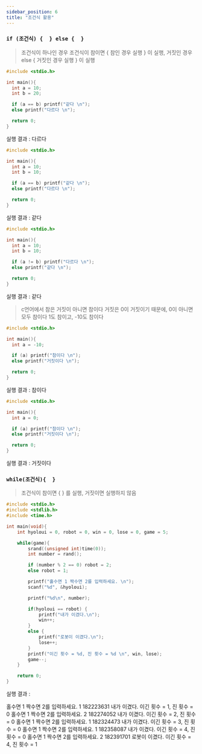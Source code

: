 ```yaml
---
sidebar_position: 6
title: "조건식 활용"
---
```


### `if (조건식) {  } else {  }`

> 조건식이 하나인 경우 조건식이 참이면 { 참인 경우 실행 } 이 실행,
> 거짓인 경우 else { 거짓인 경우 실행 } 이 실행

```c
#include <stdio.h>

int main(){
  int a = 10;
  int b = 20;

  if (a == b) printf("같다 \n");
  else printf("다르다 \n");

  return 0;
}
```

실행 결과 : 다르다

```c
#include <stdio.h>

int main(){
  int a = 10;
  int b = 10;

  if (a == b) printf("같다 \n");
  else printf("다르다 \n");

  return 0;
}
```

실행 결과 : 같다

```c
#include <stdio.h>

int main(){
  int a = 10;
  int b = 10;

  if (a != b) printf("다르다 \n");
  else printf("같다 \n");

  return 0;
}
```

실행 결과 : 같다

> c언어에서 참은 거짓이 아니면 참이다
> 거짓은 0이 거짓이기 때문에, 0이 아니면 모두 참이다
> 1도 참이고, -10도 참이다

```c
#include <stdio.h>

int main(){
  int a = -10;

  if (a) printf("참이다 \n");
  else printf("거짓이다 \n");

  return 0;
}
```

실행 결과 : 참이다

```c
#include <stdio.h>

int main(){
  int a = 0;

  if (a) printf("참이다 \n");
  else printf("거짓이다 \n");

  return 0;
}
```

실행 결과 : 거짓이다

### `while(조건식){  }`

> 조건식이 참이면 { } 를 실행, 거짓이면 실행하지 않음

```c
#include <stdio.h>
#include <stdlib.h>
#include <time.h>

int main(void){
    int hyoloui = 0, robot = 0, win = 0, lose = 0, game = 5;

    while(game){
        srand((unsigned int)time(0));
        int number = rand();

        if (number % 2 == 0) robot = 2;
        else robot = 1;

        printf("홀수면 1 짝수면 2를 입력하세요. \n");
        scanf("%d", &hyoloui);

        printf("%d\n", number);

        if(hyoloui == robot) {
            printf("내가 이겼다.\n");
            win++;
        }
        else {
            printf("로봇이 이겼다.\n");
            lose++;
        }
        printf("이긴 횟수 = %d, 진 횟수 = %d \n", win, lose);
        game--;
    }

    return 0;
}
```

실행 결과 :

홀수면 1 짝수면 2를 입력하세요.
1
182223631
내가 이겼다.
이긴 횟수 = 1, 진 횟수 = 0
홀수면 1 짝수면 2를 입력하세요.
2
182274052
내가 이겼다.
이긴 횟수 = 2, 진 횟수 = 0
홀수면 1 짝수면 2를 입력하세요.
1
182324473
내가 이겼다.
이긴 횟수 = 3, 진 횟수 = 0
홀수면 1 짝수면 2를 입력하세요.
1
182358087
내가 이겼다.
이긴 횟수 = 4, 진 횟수 = 0
홀수면 1 짝수면 2를 입력하세요.
2
182391701
로봇이 이겼다.
이긴 횟수 = 4, 진 횟수 = 1
